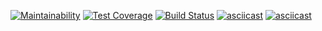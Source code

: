 [![Maintainability](https://api.codeclimate.com/v1/badges/51bec223d36b998b54dc/maintainability)](https://codeclimate.com/github/maxomato/project-lvl1-s470/maintainability)
[![Test Coverage](https://api.codeclimate.com/v1/badges/51bec223d36b998b54dc/test_coverage)](https://codeclimate.com/github/maxomato/project-lvl1-s470/test_coverage)
[![Build Status](https://travis-ci.org/maxomato/project-lvl1-s470.svg?branch=master)](https://travis-ci.org/maxomato/project-lvl1-s470)
[![asciicast](https://asciinema.org/a/o7a01do0kAR1OxozqMf35Jrln.svg)](https://asciinema.org/a/o7a01do0kAR1OxozqMf35Jrln)
[![asciicast](https://asciinema.org/a/L2jCoUtYOV5wQpXIjcTswVfC6.svg)](https://asciinema.org/a/L2jCoUtYOV5wQpXIjcTswVfC6)